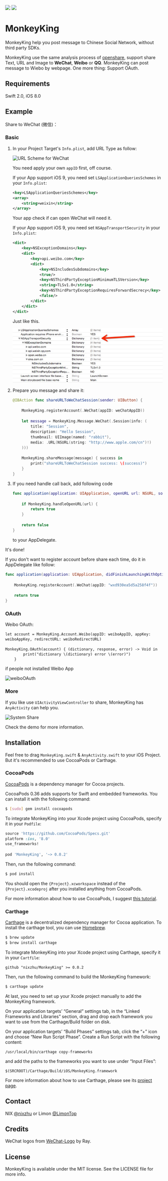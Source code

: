 <p>
<a href="http://cocoadocs.org/docsets/MonkeyKing"><img src="https://img.shields.io/cocoapods/v/MonkeyKing.svg?style=flat"></a> 
<a href="https://github.com/Carthage/Carthage/"><img src="https://img.shields.io/badge/Carthage-compatible-4BC51D.svg?style=flat"></a> 
</p>

# MonkeyKing

MonkeyKing help you post message to Chinese Social Network, without third party SDKs.

MonkeyKing use the same analysis process of [openshare](https://github.com/100apps/openshare), support share Text, URL and Image to **WeChat**, **Weibo** or **QQ**. MonkeyKing can post message to Wiebo by webpage. One more thing: Support OAuth.

## Requirements

Swift 2.0, iOS 8.0

## Example

Share to WeChat (微信)：

### Basic

1. In your Project Target's `Info.plist`, add URL Type as follow:

	![URL Scheme for WeChat](https://raw.githubusercontent.com/nixzhu/MonkeyKing/master/images/url_scheme_for_wechat.png)
	
	You need apply your own `appID` first, off course.
	
	If your App support iOS 9, you need set `LSApplicationQueriesSchemes` in your `Info.plist`:
	
	```xml
	<key>LSApplicationQueriesSchemes</key>
	<array>
		<string>weixin</string>
	</array>
	```
	
	Your app check if can open WeChat will need it.
	
	If your App support iOS 9, you need set `NSAppTransportSecurity` in your `Info.plist`:
	
	
	```xml
	<dict>
		<key>NSExceptionDomains</key>
		<dict>
			<key>api.weibo.com</key>
			<dict>
				<key>NSIncludesSubdomains</key>
				<true/>
				<key>NSThirdPartyExceptionMinimumTLSVersion</key>
				<string>TLSv1.0</string>
				<key>NSThirdPartyExceptionRequiresForwardSecrecy</key>
				<false/>
			</dict>
		</dict>
	</dict>
	```
	
	
	Just like this.
	
	![URL Scheme for WeChat](https://raw.githubusercontent.com/nixzhu/MonkeyKing/master/images/AppTransportSecurity.png)
	
	
	
2. Prepare you message and share it:

	```swift
    @IBAction func shareURLToWeChatSession(sender: UIButton) {

        MonkeyKing.registerAccount(.WeChat(appID: weChatAppID))

        let message = MonkeyKing.Message.WeChat(.Session(info: (
            title: "Session",
            description: "Hello Session",
            thumbnail: UIImage(named: "rabbit"),
            media: .URL(NSURL(string: "http://www.apple.com/cn")!)
        )))

        MonkeyKing.shareMessage(message) { success in
            print("shareURLToWeChatSession success: \(success)")
        }
    }
	```
3. If you need handle call back, add following code

	```swift
    func application(application: UIApplication, openURL url: NSURL, sourceApplication: String?, annotation: AnyObject) -> Bool {

        if MonkeyKing.handleOpenURL(url) {
            return true
        }

        return false
    }
	```
	
	to your AppDelegate.
	
It's done!

If you don't want to register account before share each time, do it in AppDelegate like follow:
	
```swift
func application(application: UIApplication, didFinishLaunchingWithOptions launchOptions: [NSObject: AnyObject]?) -> Bool {

    MonkeyKing.registerAccount(.WeChat(appID: "wxd930ea5d5a258f4f"))

    return true
}
```

### OAuth
Weibo OAuth:

	let account = MonkeyKing.Account.Weibo(appID: weiboAppID, appKey: weiboAppKey, redirectURL: weiboRedirectURL)
	
	MonkeyKing.OAuth(account) { (dictionary, response, error) -> Void in
            print("dictionary \(dictionary) error \(error)")
        }
	 
if people not installed Weibo App 
	 
![weiboOAuth](https://raw.githubusercontent.com/nixzhu/MonkeyKing/master/images/weiboOAuth.png)
	
	

### More

If you like use `UIActivityViewController` to share, MonkeyKing has `AnyActivity` can help you. 

![System Share](https://raw.githubusercontent.com/nixzhu/MonkeyKing/master/images/system_share.jpg)

Check the demo for more information.

## Installation

Feel free to drag `MonkeyKing.swift` & `AnyActivity.swift` to your iOS Project. But it's recommended to use CocoaPods or Carthage.

### CocoaPods

[CocoaPods](http://cocoapods.org) is a dependency manager for Cocoa projects.

CocoaPods 0.36 adds supports for Swift and embedded frameworks. You can install it with the following command:

```bash
$ [sudo] gem install cocoapods
```

To integrate MonkeyKing into your Xcode project using CocoaPods, specify it in your `Podfile`:

```ruby
source 'https://github.com/CocoaPods/Specs.git'
platform :ios, '8.0'
use_frameworks!

pod 'MonkeyKing', '~> 0.0.2'
```

Then, run the following command:

```bash
$ pod install
```

You should open the `{Project}.xcworkspace` instead of the `{Project}.xcodeproj` after you installed anything from CocoaPods.

For more information about how to use CocoaPods, I suggest [this tutorial](http://www.raywenderlich.com/64546/introduction-to-cocoapods-2).

### Carthage

[Carthage](https://github.com/Carthage/Carthage) is a decentralized dependency manager for Cocoa application. To install the carthage tool, you can use [Homebrew](http://brew.sh).

```bash
$ brew update
$ brew install carthage
```

To integrate MonkeyKing into your Xcode project using Carthage, specify it in your `Cartfile`:

```ogdl
github "nixzhu/MonkeyKing" >= 0.0.2
```

Then, run the following command to build the MonkeyKing framework:

```bash
$ carthage update
```

At last, you need to set up your Xcode project manually to add the MonkeyKing framework.

On your application targets’ “General” settings tab, in the “Linked Frameworks and Libraries” section, drag and drop each framework you want to use from the Carthage/Build folder on disk.

On your application targets’ “Build Phases” settings tab, click the “+” icon and choose “New Run Script Phase”. Create a Run Script with the following content:

```
/usr/local/bin/carthage copy-frameworks
```

and add the paths to the frameworks you want to use under “Input Files”:

```
$(SRCROOT)/Carthage/Build/iOS/MonkeyKing.framework
```

For more information about how to use Carthage, please see its [project page](https://github.com/Carthage/Carthage).

## Contact

NIX [@nixzhu](https://twitter.com/nixzhu) or 
Limon [@LimonTop](http://weibo.com/u/1783821582)

## Credits

WeChat logos from [WeChat-Logo](https://github.com/RayPS/WeChat-Logo) by Ray.

## License

MonkeyKing is available under the MIT license. See the LICENSE file for more info.
